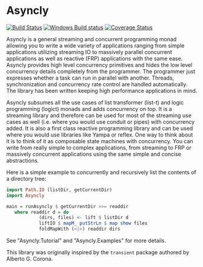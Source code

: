 # Asyncly

[![Build Status](https://travis-ci.org/harendra-kumar/asyncly.svg?branch=master)](https://travis-ci.org/harendra-kumar/asyncly)
[![Windows Build status](https://ci.appveyor.com/api/projects/status/h2bcgw7xa2jxe222?svg=true)](https://ci.appveyor.com/project/harendra-kumar/asyncly)
[![Coverage Status](https://coveralls.io/repos/harendra-kumar/asyncly/badge.svg?branch=master&service=github)](https://coveralls.io/github/harendra-kumar/asyncly?branch=master)

Asyncly is a general streaming and concurrent programming
monad allowing you to write a wide variety of applications ranging from
simple applications utilizing streaming IO to massively parallel concurrent
applications as well as reactive (FRP) applications with the same ease.
Asyncly provides high level concurrency primitives and hides the low level
concurrency details completely from the programmer.  The programmer just
expresses whether a task can run in parallel with another. Threads,
synchronization and concurrency rate control are handled automatically. The
library has been written keeping high performance applications in mind.

Asyncly subsumes all the use cases of list transformer (list-t) and logic
programming (logict) monads and adds concurrency on top. It is a streaming
library and therefore can be used for most of the streaming use cases as well
(i.e. where you would use conduit or pipes) with concurrency added. It is
also a first class reactive programming library and can be used where you
would use libraries like Yampa or reflex. One way to think about it is to
think of it as composable state machines with concurrency. You can write from
really simple to complex applications, from streaming to FRP or massively
concurrent applications using the same simple and concise abstractions.

Here is a simple example to concurrently and recursively list the contents of a
directory tree:

``` haskell
import Path.IO (listDir, getCurrentDir)
import Asyncly

main = runAsyncly $ getCurrentDir >>= readdir
   where readdir d = do
            (dirs, files) <- lift $ listDir d
            liftIO $ mapM_ putStrLn $ map show files
            foldMapWith (<|>) readdir dirs
```

See "Asyncly.Tutorial" and "Asyncly.Examples" for more details.

This library was originally inspired by the `transient`
package authored by Alberto G. Corona.
